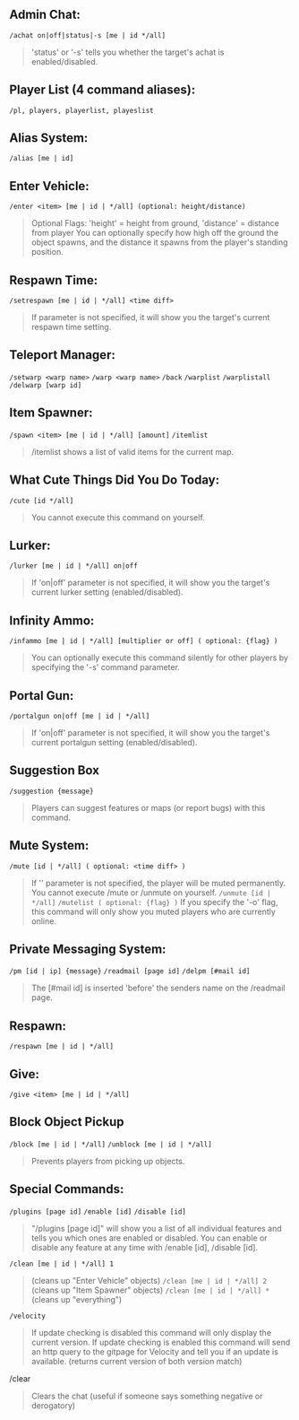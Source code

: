 ## Admin Chat:
`/achat on|off|status|-s [me | id */all]`
>  'status' or '-s' tells you whether the target's achat is enabled/disabled.

## Player List (4 command aliases):
`/pl, players, playerlist, playeslist`

## Alias System:
`/alias [me | id]`

## Enter Vehicle:
`/enter <item> [me | id | */all] (optional: height/distance)`
>  Optional Flags: 'height' = height from ground, 'distance' = distance from player
>  You can optionally specify how high off the ground the object spawns, and the distance it spawns from the player's standing position.

## Respawn Time:
`/setrespawn [me | id | */all] <time diff>`
>  If <time diff> parameter is not specified, it will show you the target's current respawn time setting.

## Teleport Manager:
`/setwarp <warp name>`
`/warp <warp name>`
`/back`
`/warplist`
`/warplistall`
`/delwarp [warp id]`

## Item Spawner:
`/spawn <item> [me | id | */all] [amount]`
`/itemlist`
>  /itemlist shows a list of valid items for the current map.

## What Cute Things Did You Do Today:
`/cute [id */all]`
>  You cannot execute this command on yourself.

## Lurker:
`/lurker [me | id | */all] on|off`
>  If 'on|off' parameter is not specified, it will show you the target's current lurker setting (enabled/disabled).

## Infinity Ammo:
`/infammo [me | id | */all] [multiplier or off] ( optional: {flag} )`
>  You can optionally execute this command silently for other players by specifying the '-s' command parameter.

## Portal Gun:
`/portalgun on|off [me | id | */all]`
> If 'on|off' parameter is not specified, it will show you the target's current portalgun setting (enabled/disabled).

## Suggestion Box
`/suggestion {message}`
>  Players can suggest features or maps (or report bugs) with this command.

## Mute System:
`/mute [id | */all] ( optional: <time diff> )`
> If '<time diff>' parameter is not specified, the player will be muted permanently.
> You cannot execute /mute or /unmute on yourself.
`/unmute [id | */all]`
`/mutelist ( optional: {flag} )`
> If you specify the '-o' flag, this command will only show you muted players who are currently online.
				
## Private Messaging System:
`/pm [id | ip] {message}`
`/readmail [page id]`
`/delpm [#mail id]`
> The [#mail id] is inserted 'before' the senders name on the /readmail page.
				
## Respawn:
`/respawn [me | id | */all]`

## Give:
`/give <item> [me | id | */all]`			
				
## Block Object Pickup
`/block [me | id | */all]`
`/unblock [me | id | */all]`
> Prevents players from picking up objects.

## Special Commands:
`/plugins [page id]`
`/enable [id]`
`/disable [id]`
> "/plugins [page id]" will show you a list of all individual features and tells you which ones are enabled or disabled.
> You can enable or disable any feature at any time with /enable [id], /disable [id].

`/clean [me | id | */all] 1`
> (cleans up "Enter Vehicle" objects)
`/clean [me | id | */all] 2`
> (cleans up "Item Spawner" objects)
`/clean [me | id | */all] *`
> (cleans up "everything")

`/velocity`
> If update checking is disabled this command will only display the current version.
> If update checking is enabled this command will send an http query to the gitpage for Velocity and tell you if an update is available. (returns current version of both version match)

/clear
> Clears the chat (useful if someone says something negative or derogatory)
